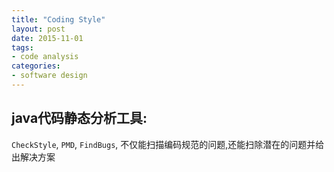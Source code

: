```yaml
---
title: "Coding Style"
layout: post
date: 2015-11-01
tags:
- code analysis
categories:
- software design
---
```


## java代码静态分析工具:

`CheckStyle`, `PMD`, `FindBugs`, 不仅能扫描编码规范的问题,还能扫除潜在的问题并给出解决方案
